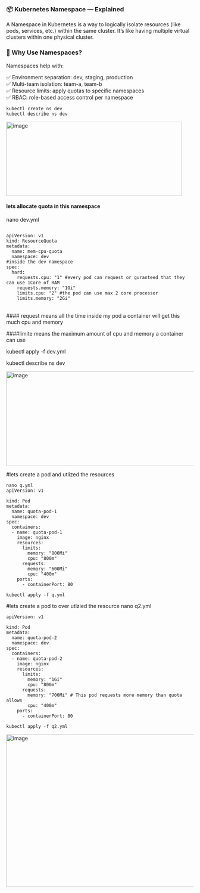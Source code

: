 ### 📦 Kubernetes Namespace — Explained
A Namespace in Kubernetes is a way to logically isolate resources (like pods, services, etc.) within the same cluster. It’s like having multiple virtual clusters within one physical cluster.

### 🧠 Why Use Namespaces?
Namespaces help with:

✅ Environment separation: dev, staging, production
<br>
✅ Multi-team isolation: team-a, team-b
<br>
✅ Resource limits: apply quotas to specific namespaces
<br>
✅ RBAC: role-based access control per namespace

```
kubectl create ns dev
kubectl describe ns dev
```
<img width="472" height="199" alt="image" src="https://github.com/user-attachments/assets/4792ebbb-fc4e-4252-884f-21442f990dad" />

#### lets allocate quota in this namespace
nano dev.yml
```

apiVersion: v1 
kind: ResourceQuota
metadata:
  name: mem-cpu-quota
  namespace: dev 
#inside the dev namespace 
spec:
  hard:
    requests.cpu: "1" #every pod can request or guranteed that they can use 1Core of RAM
    requests.memory: "1Gi"
    limits.cpu: "2" #the pod can use max 2 core processor
    limits.memory: "2Gi"
```
<br>
#### request means all the time inside my pod a container will get this much cpu and memory

####limite means the maximum amount of cpu and memory a container can use

kubectl apply -f dev.yml

kubectl describe ns dev

<img width="559" height="254" alt="image" src="https://github.com/user-attachments/assets/c9955bdc-0bd4-4b23-96d4-d23cfeff8f42" />

#lets create a pod and utlized the resources 
```
nano q.yml
apiVersion: v1 

kind: Pod
metadata:
  name: quota-pod-1
  namespace: dev
spec:
  containers:
  - name: quota-pod-1 
    image: nginx 
    resources:
      limits:
        memory: "800Mi"
        cpu: "800m"
      requests:
        memory: "600Mi" 
        cpu: "400m"
    ports:
      - containerPort: 80
```

`kubectl apply -f q.yml`

  #lets create a pod to over utlzied the resource 
    nano q2.yml
```
apiVersion: v1 

kind: Pod
metadata:
  name: quota-pod-2
  namespace: dev
spec:
  containers:
  - name: quota-pod-2
    image: nginx 
    resources:
      limits:
        memory: "1Gi"
        cpu: "800m"
      requests:
        memory: "700Mi" # This pod requests more memory than quota allows
        cpu: "400m"
    ports:
      - containerPort: 80
```
`kubectl apply -f q2.yml`

<img width="1792" height="410" alt="image" src="https://github.com/user-attachments/assets/67f5fea4-3624-4ad5-aaa4-0994c3a22faa" />

